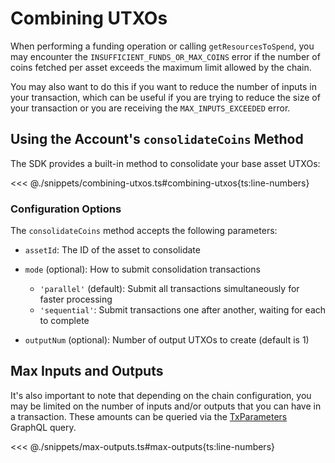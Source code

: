 # Combining UTXOs

When performing a funding operation or calling `getResourcesToSpend`, you may encounter the `INSUFFICIENT_FUNDS_OR_MAX_COINS` error if the number of coins fetched per asset exceeds the maximum limit allowed by the chain.

You may also want to do this if you want to reduce the number of inputs in your transaction, which can be useful if you are trying to reduce the size of your transaction or you are receiving the `MAX_INPUTS_EXCEEDED` error.

## Using the Account's `consolidateCoins` Method

The SDK provides a built-in method to consolidate your base asset UTXOs:

<<< @./snippets/combining-utxos.ts#combining-utxos{ts:line-numbers}

### Configuration Options

The `consolidateCoins` method accepts the following parameters:

- `assetId`: The ID of the asset to consolidate

- `mode` (optional): How to submit consolidation transactions
  - `'parallel'` (default): Submit all transactions simultaneously for faster processing
  - `'sequential'`: Submit transactions one after another, waiting for each to complete
- `outputNum` (optional): Number of output UTXOs to create (default is 1)

## Max Inputs and Outputs

It's also important to note that depending on the chain configuration, you may be limited on the number of inputs and/or outputs that you can have in a transaction. These amounts can be queried via the [TxParameters](https://docs.fuel.network/docs/graphql/reference/objects/#txparameters) GraphQL query.

<<< @./snippets/max-outputs.ts#max-outputs{ts:line-numbers}
